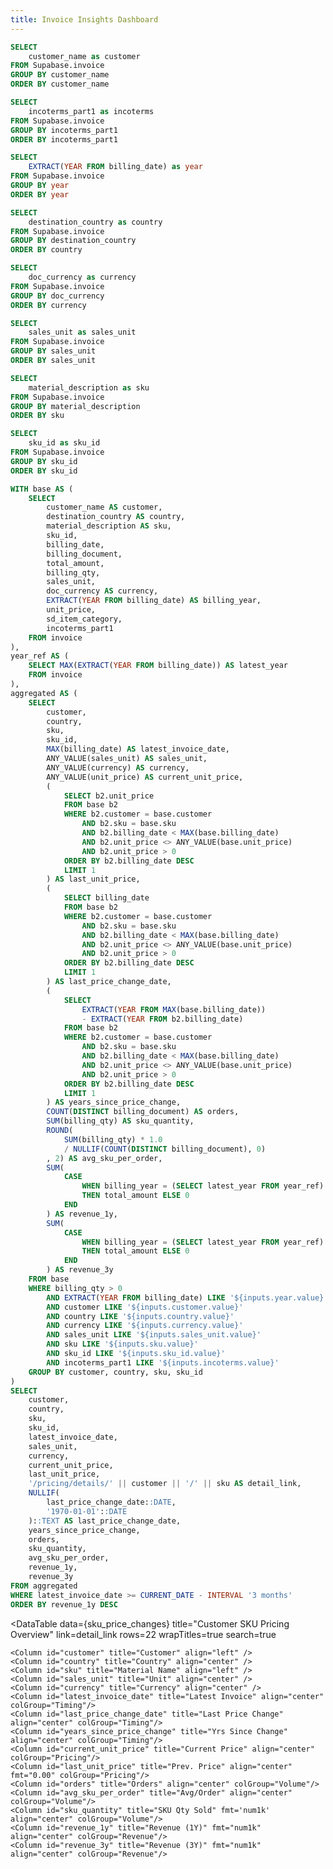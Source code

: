 ```yaml
---
title: Invoice Insights Dashboard
---
```


```sql customer
SELECT
    customer_name as customer
FROM Supabase.invoice
GROUP BY customer_name
ORDER BY customer_name
```

```sql incoterms
SELECT
    incoterms_part1 as incoterms
FROM Supabase.invoice
GROUP BY incoterms_part1
ORDER BY incoterms_part1
```

```sql year
SELECT
    EXTRACT(YEAR FROM billing_date) as year 
FROM Supabase.invoice
GROUP BY year
ORDER BY year
```

```sql country
SELECT
    destination_country as country
FROM Supabase.invoice
GROUP BY destination_country
ORDER BY country
```

```sql currency
SELECT
    doc_currency as currency
FROM Supabase.invoice
GROUP BY doc_currency
ORDER BY currency
```

```sql sales_unit
SELECT
    sales_unit as sales_unit
FROM Supabase.invoice
GROUP BY sales_unit
ORDER BY sales_unit
```

```sql sku
SELECT
    material_description as sku
FROM Supabase.invoice
GROUP BY material_description
ORDER BY sku
```

```sql sku_id
SELECT
    sku_id as sku_id
FROM Supabase.invoice
GROUP BY sku_id
ORDER BY sku_id
```

<center>
<Dropdown data={customer} name=customer value=customer title="Customer">
    <DropdownOption value="%" valueLabel="All"/>
</Dropdown>

<Dropdown data={year} name=year value=year title="Year" defaultValue="%">
    <DropdownOption value="%" valueLabel="All"/>
</Dropdown>

<Dropdown data={country} name=country value=country title="Country" defaultValue="%">
    <DropdownOption value="%" valueLabel="All"/>
</Dropdown>

<Dropdown data={currency} name=currency value=currency title="Currency" defaultValue="%">
    <DropdownOption value="%" valueLabel="All"/>
</Dropdown>

<Dropdown data={incoterms} name=incoterms value=incoterms title="Incoterms" defaultValue="%">
    <DropdownOption value="%" valueLabel="All"/>
</Dropdown>

<Dropdown data={sales_unit} name=sales_unit value=sales_unit title="Sales Unit" defaultValue="%">
    <DropdownOption value="%" valueLabel="All"/>
</Dropdown>

<Dropdown data={sku} name=sku value=sku title="SKU" defaultValue="%">
    <DropdownOption value="%" valueLabel="All"/>
</Dropdown>

<Dropdown data={sku_id} name=sku_id value=sku_id title="SKU ID" defaultValue="%">
    <DropdownOption value="%" valueLabel="All"/>
</Dropdown>
</center>   


```sql sku_price_changes
WITH base AS (
    SELECT
        customer_name AS customer,
        destination_country AS country,
        material_description AS sku,
        sku_id,
        billing_date,
        billing_document,
        total_amount,
        billing_qty,
        sales_unit,
        doc_currency AS currency,
        EXTRACT(YEAR FROM billing_date) AS billing_year,
        unit_price,
        sd_item_category,
        incoterms_part1
    FROM invoice
),  
year_ref AS (
    SELECT MAX(EXTRACT(YEAR FROM billing_date)) AS latest_year
    FROM invoice
),
aggregated AS (
    SELECT
        customer,
        country,
        sku,
        sku_id,
        MAX(billing_date) AS latest_invoice_date,
        ANY_VALUE(sales_unit) AS sales_unit,
        ANY_VALUE(currency) AS currency,
        ANY_VALUE(unit_price) AS current_unit_price,
        (
            SELECT b2.unit_price
            FROM base b2
            WHERE b2.customer = base.customer
                AND b2.sku = base.sku
                AND b2.billing_date < MAX(base.billing_date)
                AND b2.unit_price <> ANY_VALUE(base.unit_price)
                AND b2.unit_price > 0
            ORDER BY b2.billing_date DESC
            LIMIT 1
        ) AS last_unit_price,
        (
            SELECT billing_date
            FROM base b2
            WHERE b2.customer = base.customer
                AND b2.sku = base.sku
                AND b2.billing_date < MAX(base.billing_date)
                AND b2.unit_price <> ANY_VALUE(base.unit_price)
                AND b2.unit_price > 0
            ORDER BY b2.billing_date DESC
            LIMIT 1
        ) AS last_price_change_date,
        (
            SELECT
                EXTRACT(YEAR FROM MAX(base.billing_date))
                - EXTRACT(YEAR FROM b2.billing_date)
            FROM base b2
            WHERE b2.customer = base.customer
                AND b2.sku = base.sku
                AND b2.billing_date < MAX(base.billing_date)
                AND b2.unit_price <> ANY_VALUE(base.unit_price)
                AND b2.unit_price > 0
            ORDER BY b2.billing_date DESC
            LIMIT 1
        ) AS years_since_price_change,
        COUNT(DISTINCT billing_document) AS orders,
        SUM(billing_qty) AS sku_quantity,
        ROUND(
            SUM(billing_qty) * 1.0
            / NULLIF(COUNT(DISTINCT billing_document), 0)
        , 2) AS avg_sku_per_order,
        SUM(
            CASE
                WHEN billing_year = (SELECT latest_year FROM year_ref)
                THEN total_amount ELSE 0
            END
        ) AS revenue_1y,
        SUM(
            CASE
                WHEN billing_year = (SELECT latest_year FROM year_ref) - 2
                THEN total_amount ELSE 0
            END
        ) AS revenue_3y
    FROM base
    WHERE billing_qty > 0
        AND EXTRACT(YEAR FROM billing_date) LIKE '${inputs.year.value}'
        AND customer LIKE '${inputs.customer.value}'
        AND country LIKE '${inputs.country.value}'
        AND currency LIKE '${inputs.currency.value}'
        AND sales_unit LIKE '${inputs.sales_unit.value}'
        AND sku LIKE '${inputs.sku.value}'
        AND sku_id LIKE '${inputs.sku_id.value}'
        AND incoterms_part1 LIKE '${inputs.incoterms.value}'
    GROUP BY customer, country, sku, sku_id
)
SELECT
    customer,
    country,
    sku,
    sku_id,
    latest_invoice_date,
    sales_unit,
    currency,
    current_unit_price,
    last_unit_price,
    '/pricing/details/' || customer || '/' || sku AS detail_link,
    NULLIF(
        last_price_change_date::DATE,
        '1970-01-01'::DATE
    )::TEXT AS last_price_change_date,
    years_since_price_change,
    orders,
    sku_quantity,
    avg_sku_per_order,
    revenue_1y,
    revenue_3y
FROM aggregated
WHERE latest_invoice_date >= CURRENT_DATE - INTERVAL '3 months'
ORDER BY revenue_1y DESC
```

<DataTable 
    data={sku_price_changes}
    title="Customer SKU Pricing Overview"
    link=detail_link
    rows=22
    wrapTitles=true
    search=true
>
    <Column id="customer" title="Customer" align="left" />
    <Column id="country" title="Country" align="center" />
    <Column id="sku" title="Material Name" align="left" />
    <Column id="sales_unit" title="Unit" align="center" />
    <Column id="currency" title="Currency" align="center" />
    <Column id="latest_invoice_date" title="Latest Invoice" align="center" colGroup="Timing"/>
    <Column id="last_price_change_date" title="Last Price Change" align="center" colGroup="Timing"/>
    <Column id="years_since_price_change" title="Yrs Since Change" align="center" colGroup="Timing"/>
    <Column id="current_unit_price" title="Current Price" align="center" colGroup="Pricing"/>
    <Column id="last_unit_price" title="Prev. Price" align="center" fmt="0.00" colGroup="Pricing"/>
    <Column id="orders" title="Orders" align="center" colGroup="Volume"/>
    <Column id="avg_sku_per_order" title="Avg/Order" align="center" colGroup="Volume"/>
    <Column id="sku_quantity" title="SKU Qty Sold" fmt='num1k' align="center" colGroup="Volume"/>
    <Column id="revenue_1y" title="Revenue (1Y)" fmt="num1k" align="center" colGroup="Revenue"/>
    <Column id="revenue_3y" title="Revenue (3Y)" fmt="num1k" align="center" colGroup="Revenue"/>
</DataTable>



